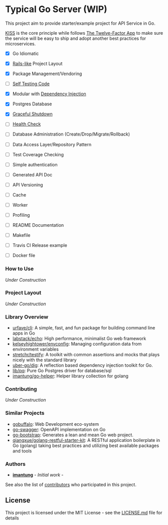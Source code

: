 # Typical Go Server (WIP)

This project aim to provide starter/example project for API Service in Go.

[KISS](https://en.wikipedia.org/wiki/KISS_principle) is the core principle while follows [The Twelve-Factor App](https://12factor.net/) to make sure the service will be easy to ship and adopt another best practices for microservices.
- [x] Go Idiomatic
- [x] [Rails-like](https://guides.rubyonrails.org/getting_started.html#creating-the-blog-application) Project Layout
- [x] Package Management/Vendoring
- [ ] [Self Testing Code](https://martinfowler.com/bliki/SelfTestingCode.html)
- [x] Modular with [Dependency Injection](https://stackoverflow.com/questions/130794/what-is-dependency-injection)
- [x] Postgres Database
- [x] [Graceful Shutdown](https://12factor.net/disposability)
- [ ] [Health Check](https://microservices.io/patterns/observability/health-check-api.html)
- [ ] Database Administration (Create/Drop/Migrate/Rollback)
- [ ] Data Access Layer/Repository Pattern
- [ ] Test Coverage Checking
- [ ] Simple authentication
- [ ] Generated API Doc
- [ ] API Versioning
- [ ] Cache
- [ ] Worker
- [ ] Profiling
- [ ] README Documentation
- [ ] Makefile
- [ ] Travis CI Release example
- [ ] Docker file


### How to Use

_Under Construction_
<!-- FIXME: -->

### Project Layout

_Under Construction_
<!-- FIXME: -->

### Library Overview
- [urfave/cli](https://github.com/urfave/cli): A simple, fast, and fun package for building command line apps in Go
- [labstack/echo](https://github.com/labstack/echo): High performance, minimalist Go web framework
- [kelseyhightower/envconfig](https://github.com/kelseyhightower/envconfig): Managing configuration data from environment variables
- [stretchr/testify](https://github.com/stretchr/testify): A toolkit with common assertions and mocks that plays nicely with the standard library
- [uber-go/dig](https://github.com/uber-go/dig): A reflection based dependency injection toolkit for Go.
- [lib/pq](https://github.com/lib/pq): Pure Go Postgres driver for database/sql
- [imantung/go-helper](https://github.com/imantung/go-helper): Helper library collection for golang


### Contributing

_Under Construction_
<!-- FIXME: -->

### Similar Projects

- [gobuffalo](https://gobuffalo.io/): Web Development eco-system
- [go-swagger](https://goswagger.io/): OpenAPI implementation on Go
- [go-bootstrap](http://go-bootstrap.io/): Generates a lean and mean Go web project.
- [qiangxue/golang-restful-starter-kit](github.com/qiangxue/golang-restful-starter-kit): A RESTful application boilerplate in Go (golang) taking best practices and utilizing best available packages and tools



### Authors

* **[imantung](https://github.com/imantung)** - *Initial work* -

See also the list of [contributors](https://github.com/your/project/contributors) who participated in this project.

## License

This project is licensed under the MIT License - see the [LICENSE.md](LICENSE.md) file for details
